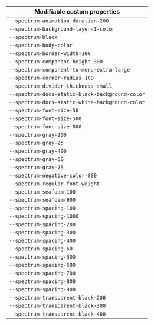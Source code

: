 | Modifiable custom properties                    |
| ----------------------------------------------- |
| `--spectrum-animation-duration-200`             |
| `--spectrum-background-layer-1-color`           |
| `--spectrum-black`                              |
| `--spectrum-body-color`                         |
| `--spectrum-border-width-100`                   |
| `--spectrum-component-height-300`               |
| `--spectrum-component-to-menu-extra-large`      |
| `--spectrum-corner-radius-100`                  |
| `--spectrum-divider-thickness-small`            |
| `--spectrum-docs-static-black-background-color` |
| `--spectrum-docs-static-white-background-color` |
| `--spectrum-font-size-50`                       |
| `--spectrum-font-size-500`                      |
| `--spectrum-font-size-800`                      |
| `--spectrum-gray-200`                           |
| `--spectrum-gray-25`                            |
| `--spectrum-gray-400`                           |
| `--spectrum-gray-50`                            |
| `--spectrum-gray-75`                            |
| `--spectrum-negative-color-800`                 |
| `--spectrum-regular-font-weight`                |
| `--spectrum-seafoam-100`                        |
| `--spectrum-seafoam-900`                        |
| `--spectrum-spacing-100`                        |
| `--spectrum-spacing-1000`                       |
| `--spectrum-spacing-200`                        |
| `--spectrum-spacing-300`                        |
| `--spectrum-spacing-400`                        |
| `--spectrum-spacing-50`                         |
| `--spectrum-spacing-500`                        |
| `--spectrum-spacing-600`                        |
| `--spectrum-spacing-700`                        |
| `--spectrum-spacing-800`                        |
| `--spectrum-spacing-900`                        |
| `--spectrum-transparent-black-200`              |
| `--spectrum-transparent-black-300`              |
| `--spectrum-transparent-black-400`              |

